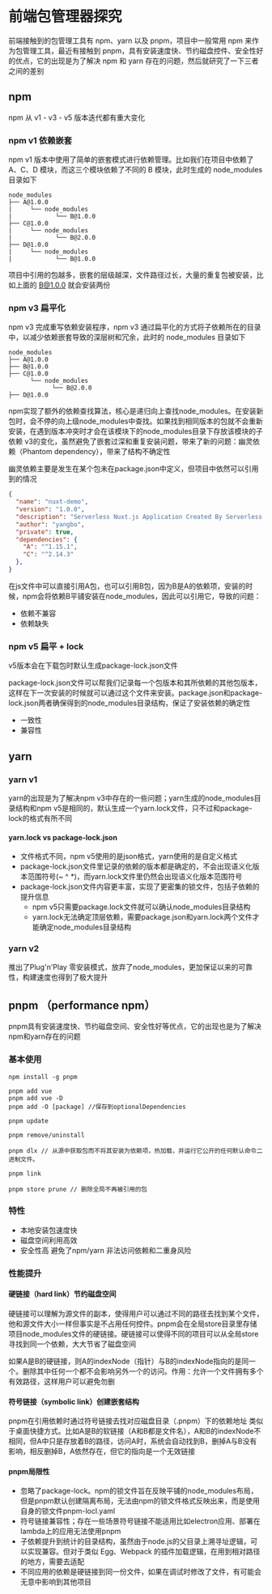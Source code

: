 # 前端包管理器探究

前端接触到的包管理工具有 npm、yarn 以及 pnpm，项目中一般常用 npm 来作为包管理工具，最近有接触到 pnpm，具有安装速度快、节约磁盘控件、安全性好的优点，它的出现是为了解决 npm 和 yarn 存在的问题，然后就研究了一下三者之间的差别

## npm

npm 从 v1 - v3 - v5 版本迭代都有重大变化

### npm v1 依赖嵌套

npm v1 版本中使用了简单的嵌套模式进行依赖管理。比如我们在项目中依赖了 A、C、D 模块，而这三个模块依赖了不同的 B 模块，此时生成的 node_modules 目录如下

```
node_modules
├── A@1.0.0
|     └── node_modules
|            └── B@1.0.0
├── C@1.0.0
|     └── node_modules
|            └── B@2.0.0
├── D@1.0.0
|     └── node_modules
|            └── B@1.0.0
```

项目中引用的包越多，嵌套的层级越深，文件路径过长，大量的重复包被安装，比如上面的 B@1.0.0 就会安装两份

### npm v3 扁平化

npm v3 完成重写依赖安装程序，npm v3 通过扁平化的方式将子依赖所在的目录中，以减少依赖嵌套导致的深层树和冗余，此时的 node_modules 目录如下

```
node_modules
├── A@1.0.0
├── B@1.0.0
├── C@1.0.0
      └── node_modules
            └── B@2.0.0
├── D@1.0.0
```
npm实现了额外的依赖查找算法，核心是递归向上查找node_modules。在安装新包时，会不停的向上级node_modules中查找。如果找到相同版本的包就不会重新安装，在遇到版本冲突时才会在该模块下的node_modules目录下存放该模块的子依赖
v3的变化，虽然避免了嵌套过深和重复安装问题，带来了新的问题：幽灵依赖（Phantom dependency），带来了结构不确定性

幽灵依赖主要是发生在某个包未在package.json中定义，但项目中依然可以引用到的情况

```json
{
  "name": "nuxt-demo",
  "version": "1.0.0",
  "description": "Serverless Nuxt.js Application Created By Serverless Framework",
  "author": "yangbo",
  "private": true,
  "dependencies": {
    "A": "^1.15.1",
    "C": "^2.14.3"
  },
}
```
在js文件中可以直接引用A包，也可以引用B包，因为B是A的依赖项，安装的时候，npm会将依赖B平铺安装在node_modules，因此可以引用它，导致的问题：
- 依赖不兼容
- 依赖缺失

### npm v5 扁平 + lock
v5版本会在下载包时默认生成package-lock.json文件

package-lock.json文件可以帮我们记录每一个包版本和其所依赖的其他包版本，这样在下一次安装的时候就可以通过这个文件来安装。package.json和package-lock.json两者确保得到的node_modules目录结构，保证了安装依赖的确定性
- 一致性
- 兼容性
## yarn
### yarn v1
yarn的出现是为了解决npm v3中存在的一些问题；yarn生成的node_modules目录结构和npm v5是相同的，默认生成一个yarn.lock文件，只不过和package-lock的格式有所不同
#### yarn.lock vs package-lock.json
- 文件格式不同，npm v5使用的是json格式，yarn使用的是自定义格式
- package-lock.json文件里记录的依赖的版本都是确定的，不会出现语义化版本范围符号(~ ^ *)，而yarn.lock文件里仍然会出现语义化版本范围符号
- package-lock.json文件内容更丰富，实现了更密集的锁文件，包括子依赖的提升信息
  - npm v5只需要package.lock文件就可以确认node_modules目录结构
  - yarn.lock无法确定顶层依赖，需要package.json和yarn.lock两个文件才能确定node_modules目录结构
### yarn v2
推出了Plug'n'Play 零安装模式，放弃了node_modules，更加保证以来的可靠性，构建速度也得到了极大提升
## pnpm （performance npm）
pnpm具有安装速度快、节约磁盘空间、安全性好等优点，它的出现也是为了解决npm和yarn存在的问题
### 基本使用
```
npm install -g pnpm

pnpm add vue
pnpm add vue -D
pnpm add -O [package] //保存到optionalDependencies

pnpm update

pnpm remove/uninstall

pnpm dlx // 从源中获取包而不将其安装为依赖项，热加载，并运行它公开的任何默认命令二进制文件。

pnpm link

pnpm store prune // 删除全局不再被引用的包
```
### 特性
- 本地安装包速度快 
- 磁盘空间利用高效
- 安全性高 避免了npm/yarn 非法访问依赖和二重身风险
### 性能提升
#### 硬链接（hard link）节约磁盘空间
硬链接可以理解为源文件的副本，使得用户可以通过不同的路径去找到某个文件，他和源文件大小一样但事实是不占用任何控件。pnpm会在全局store目录里存储项目node_modules文件的硬链接。硬链接可以使得不同的项目可以从全局store寻找到同一个依赖，大大节省了磁盘空间

如果A是B的硬链接，则A的indexNode（指针）与B的indexNode指向的是同一个。删除其中任何一个都不会影响另外一个的访问。作用：允许一个文件拥有多个有效路径，这样用户可以避免勿删
#### 符号链接（symbolic link）创建嵌套结构
pnpm在引用依赖时通过符号链接去找对应磁盘目录（.pnpm）下的依赖地址
类似于桌面快捷方式。比如A是B的软链接（A和B都是文件名），A和B的indexNode不相同，但A中只是存放着B的路径，访问A时，系统会自动找到B，删掉A与B没有影响，相反删掉B，A依然存在，但它的指向是一个无效链接


#### pnpm局限性
- 忽略了package-lock。npm的锁文件旨在反映平铺的node_modules布局，但是pnpm默认创建隔离布局，无法由npm的锁文件格式反映出来，而是使用自身的锁文件pnpm-locl.yaml
- 符号链接兼容性；存在一些场景符号链接不能适用比如electron应用、部署在lambda上的应用无法使用pnpm
- 子依赖提升到统计的目录结构，虽然由于node.js的父目录上溯寻址逻辑，可以实现兼容。但对于类似 Egg、Webpack 的插件加载逻辑，在用到相对路径的地方，需要去适配
- 不同应用的依赖是硬链接到同一份文件，如果在调试时修改了文件，有可能会无意中影响到其他项目
